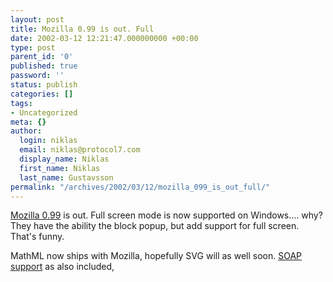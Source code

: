 ```yaml
---
layout: post
title: Mozilla 0.99 is out. Full
date: 2002-03-12 12:21:47.000000000 +00:00
type: post
parent_id: '0'
published: true
password: ''
status: publish
categories: []
tags:
- Uncategorized
meta: {}
author:
  login: niklas
  email: niklas@protocol7.com
  display_name: Niklas
  first_name: Niklas
  last_name: Gustavsson
permalink: "/archives/2002/03/12/mozilla_099_is_out_full/"
---
```

[Mozilla 0.99](http://www.mozilla.org/releases/mozilla0.9.9) is out. Full screen mode is now supported on Windows.... why? They have the ability the block popup, but add support for full screen. That's funny.

MathML now ships with Mozilla, hopefully SVG will as well soon. [SOAP support](http://lxr.mozilla.org/seamonkey/source/extensions/xmlextras/docs/Soap_Scripts_in_Mozilla.html) as also included,

